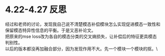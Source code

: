 # 4.22-4.27 反思
经过和老师的讨论，发现我自己说不清楚模态补偿模块怎么实现促进模态一致性和保留模态特异性信息的平衡。于是又恶补论文。\
把原来的mse loss改为各自的模态分类的交叉熵损失，让补偿后的特征更具模态判别性。\
以后的版本都没再加融合部分，因为发现作用不大。先一个模块一个模块的抠。\
